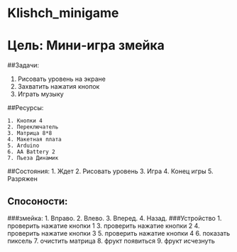 # Klishch_minigame
# Цель: Мини-игра змейка

##Задачи:
  1. Рисовать уровень на экране
  2. Захватить нажатия кнопок
  3. Играть музыку

##Ресурсы: 

    1. Кнопки 4
	2. Переключатель
	3. Матрица 8*8
	4. Макетная плата
	5. Arduino
	6. AA Battery 2
	7. Пьеза Динамик

##Состояния:
	1. Ждет
	2. Рисовать уровень
	3. Игра
	4. Конец игры 
	5. Разряжен

## Спосоности:
 ###змейка:
	1. Вправо.
	2. Влево.
	3. Вперед.
	4. Назад.
 ###Устройство
	1. проверить нажатие кнопки 1
	3. проверить нажатие кнопки 2
	4. проверить нажатие кнопки 3
	5. проверить нажатие кнопки 4
	6. показать пиксель
	7. очистить матрица
	8. фрукт появиться
	9. фрукт исчезнуть
